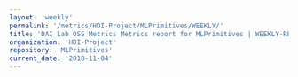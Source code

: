 ```yaml
---
layout: 'weekly'
permalink: '/metrics/HDI-Project/MLPrimitives/WEEKLY/'
title: 'DAI Lab OSS Metrics Metrics report for MLPrimitives | WEEKLY-REPORT-2018-11-04'
organization: 'HDI-Project'
repository: 'MLPrimitives'
current_date: '2018-11-04'
---
```

